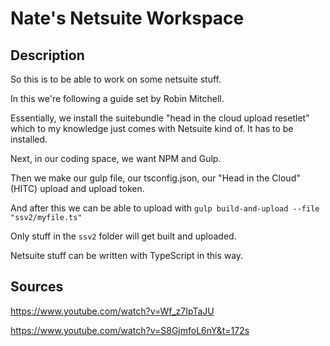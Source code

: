 # Nate's Netsuite Workspace

## Description
So this is to be able to work on some netsuite stuff.

In this we're following a guide set by Robin Mitchell.

Essentially, we install the suitebundle "head in the cloud upload resetlet" which to my knowledge just comes with Netsuite kind of. It has to be installed.

Next, in our coding space, we want NPM and Gulp.

Then we make our gulp file, our tsconfig.json, our "Head in the Cloud" (HITC) upload and upload token.

And after this we can be able to upload with `gulp build-and-upload --file "ssv2/myfile.ts"`

Only stuff in the `ssv2` folder will get built and uploaded.

Netsuite stuff can be written with TypeScript in this way.

## Sources
https://www.youtube.com/watch?v=Wf_z7IpTaJU

https://www.youtube.com/watch?v=S8GjmfoL6nY&t=172s
